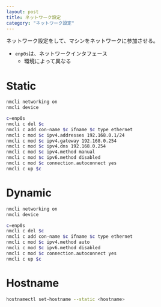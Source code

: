 ```yaml
---
layout: post
title: ネットワーク設定
category: "ネットワーク設定"
---
```


ネットワーク設定をして、マシンをネットワークに参加させる。

- `enp0s`は、ネットワークインタフェース
  - 環境によって異なる

# Static

```sh
nmcli networking on
nmcli device

c=enp0s
nmcli c del $c
nmcli c add con-name $c ifname $c type ethernet
nmcli c mod $c ipv4.addresses 192.168.0.1/24
nmcli c mod $c ipv4.gateway 192.168.0.254
nmcli c mod $c ipv4.dns 192.168.0.254
nmcli c mod $c ipv4.method manual
nmcli c mod $c ipv6.method disabled
nmcli c mod $c connection.autoconnect yes
nmcli c up $c
```

# Dynamic

```sh
nmcli networking on
nmcli device

c=enp0s
nmcli c del $c
nmcli c add con-name $c ifname $c type ethernet
nmcli c mod $c ipv4.method auto
nmcli c mod $c ipv6.method disabled
nmcli c mod $c connection.autoconnect yes
nmcli c up $c
```

# Hostname

```sh
hostnamectl set-hostname --static <hostname>
```

